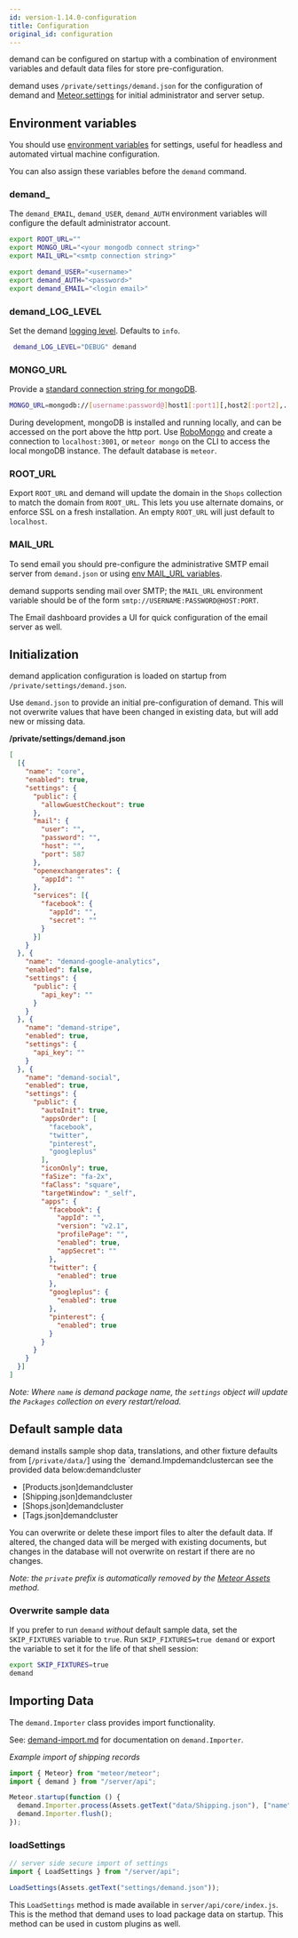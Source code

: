 ```yaml
---
id: version-1.14.0-configuration
title: Configuration
original_id: configuration
---
```


demand can be configured on startup with a combination of environment variables and default data files for store pre-configuration.

demand uses `/private/settings/demand.json` for the configuration of demand and [Meteor.settings](http://docs.meteor.com/#/full/meteor_settings) for initial administrator and server setup.

## Environment variables

You should use [environment variables](https://www.digitalocean.com/community/tutorials/how-to-read-and-set-environmental-and-shell-variables-on-a-linux-vps#how-the-environment-and-environmental-variables-work) for settings, useful for headless and automated virtual machine configuration.

You can also assign these variables before the `demand` command.

### demand\_

The `demand_EMAIL`, `demand_USER`, `demand_AUTH` environment variables will configure the default administrator account.

```sh
export ROOT_URL=""
export MONGO_URL="<your mongodb connect string>"
export MAIL_URL="<smtp connection string>"

export demand_USER="<username>"
export demand_AUTH="<password>"
export demand_EMAIL="<login email>"
```

### demand_LOG_LEVEL

Set the demand [logging level](logging.md). Defaults to `info`.

```sh
 demand_LOG_LEVEL="DEBUG" demand
```

### MONGO_URL

Provide a [standard connection string for mongoDB](https://docs.mongodb.com/manual/reference/connection-string/).

```sh
MONGO_URL=mongodb://[username:password@]host1[:port1][,host2[:port2],...[,hostN[:portN]]][/[database][?options]]
```

During development, mongoDB is installed and running locally, and can be accessed on the port above the http port.  Use [RoboMongo](https://robomongo.org/) and create a connection to `localhost:3001`, or `meteor mongo` on the CLI to access the local mongoDB instance. The default database is `meteor`.

### ROOT_URL

Export `ROOT_URL` and demand will update the domain in the `Shops` collection to match the domain from `ROOT_URL`. This lets you use alternate domains, or enforce SSL on a fresh installation. An empty `ROOT_URL` will just default to `localhost`.

### MAIL_URL

To send email you should pre-configure the administrative SMTP email server from `demand.json` or using [env MAIL_URL variables](https://docs.meteor.com/api/email.html#Email-send).

demand supports sending mail over SMTP; the `MAIL_URL` environment variable should be of the form `smtp://USERNAME:PASSWORD@HOST:PORT`.

The Email dashboard provides a UI for quick configuration of the email server as well.

## Initialization

demand application configuration is loaded on startup from `/private/settings/demand.json`.

Use `demand.json` to provide an initial pre-configuration of demand. This will not overwrite values that have been changed in existing data, but will add new or missing data.

**/private/settings/demand.json**

```json
[
  [{
    "name": "core",
    "enabled": true,
    "settings": {
      "public": {
        "allowGuestCheckout": true
      },
      "mail": {
        "user": "",
        "password": "",
        "host": "",
        "port": 587
      },
      "openexchangerates": {
        "appId": ""
      },
      "services": [{
        "facebook": {
          "appId": "",
          "secret": ""
        }
      }]
    }
  }, {
    "name": "demand-google-analytics",
    "enabled": false,
    "settings": {
      "public": {
        "api_key": ""
      }
    }
  }, {
    "name": "demand-stripe",
    "enabled": true,
    "settings": {
      "api_key": ""
    }
  }, {
    "name": "demand-social",
    "enabled": true,
    "settings": {
      "public": {
        "autoInit": true,
        "appsOrder": [
          "facebook",
          "twitter",
          "pinterest",
          "googleplus"
        ],
        "iconOnly": true,
        "faSize": "fa-2x",
        "faClass": "square",
        "targetWindow": "_self",
        "apps": {
          "facebook": {
            "appId": "",
            "version": "v2.1",
            "profilePage": "",
            "enabled": true,
            "appSecret": ""
          },
          "twitter": {
            "enabled": true
          },
          "googleplus": {
            "enabled": true
          },
          "pinterest": {
            "enabled": true
          }
        }
      }
    }
  }]
]
```

_Note: Where `name` is demand package name, the `settings` object will update the `Packages` collection on every restart/reload._

## Default sample data

demand installs sample shop data, translations, and other fixture defaults from [`/private/data/`] using the `demand.Impdemandclustercan see the provided data below:demandcluster

- [Products.json]demandcluster
- [Shipping.json]demandcluster
- [Shops.json]demandcluster
- [Tags.json]demandcluster

You can overwrite or delete these import files to alter the default data. If altered, the changed data will be merged with existing documents, but changes in the database will not overwrite on restart if there are no changes.

_Note: the `private` prefix is automatically removed by the [Meteor Assets](http://docs.meteor.com/api/assets.html) method._

### Overwrite sample data

If you prefer to run `demand` _without_ default sample data, set the `SKIP_FIXTURES` variable to `true`. Run `SKIP_FIXTURES=true demand` or export the variable to set it for the life of that shell session:

```sh
export SKIP_FIXTURES=true
demand
```

## Importing Data

The `demand.Importer` class provides import functionality.

See: [demand-import.md](demand-import.md) for documentation on `demand.Importer`.

_Example import of shipping records_

```js
import { Meteor} from "meteor/meteor";
import { demand } from "/server/api";

Meteor.startup(function () {
  demand.Importer.process(Assets.getText("data/Shipping.json"), ["name"], demand.Importer.shipping);
  demand.Importer.flush();
});
```

### loadSettings

```js
// server side secure import of settings
import { LoadSettings } from "/server/api";

LoadSettings(Assets.getText("settings/demand.json"));
```

This `LoadSettings` method is made available in `server/api/core/index.js`. This is the method that demand uses to load package data on startup. This method can be used in custom plugins as well.

